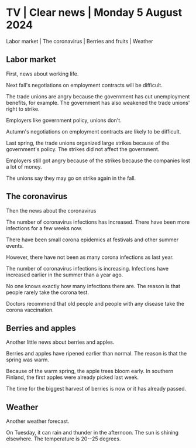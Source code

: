 # TV \| Clear news \| Monday 5 August 2024

Labor market \| The coronavirus \| Berries and fruits \| Weather

## Labor market

First, news about working life.

Next fall's negotiations on employment contracts will be difficult.

The trade unions are angry because the government has cut unemployment benefits, for example. The government has also weakened the trade unions' right to strike.

Employers like government policy, unions don't.

Autumn's negotiations on employment contracts are likely to be difficult.

Last spring, the trade unions organized large strikes because of the government's policy. The strikes did not affect the government.

Employers still got angry because of the strikes because the companies lost a lot of money.

The unions say they may go on strike again in the fall.

## The coronavirus

Then the news about the coronavirus

The number of coronavirus infections has increased. There have been more infections for a few weeks now.

There have been small corona epidemics at festivals and other summer events.

However, there have not been as many corona infections as last year.

The number of coronavirus infections is increasing. Infections have increased earlier in the summer than a year ago.

No one knows exactly how many infections there are. The reason is that people rarely take the corona test.

Doctors recommend that old people and people with any disease take the corona vaccination.

## Berries and apples

Another little news about berries and apples.

Berries and apples have ripened earlier than normal. The reason is that the spring was warm.

Because of the warm spring, the apple trees bloom early. In southern Finland, the first apples were already picked last week.

The time for the biggest harvest of berries is now or it has already passed.

## Weather

Another weather forecast.

On Tuesday, it can rain and thunder in the afternoon. The sun is shining elsewhere. The temperature is 20--25 degrees.

